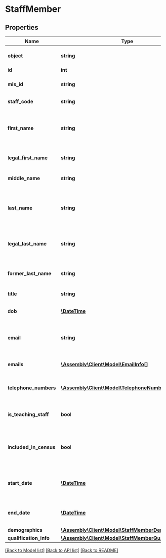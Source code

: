 # StaffMember

## Properties
Name | Type | Description | Notes
------------ | ------------- | ------------- | -------------
**object** | **string** | Descriminator | [optional] [default to 'staff_member']
**id** | **int** | Internal stable ID | [optional] 
**mis_id** | **string** | The ID of the staff member from the MIS | [optional] 
**staff_code** | **string** | The staff code from the MIS | [optional] 
**first_name** | **string** | The first name the staff member wishes to go by, may be the same as &#x60;legal_first_name&#x60; | [optional] 
**legal_first_name** | **string** | The legal first name of the staff member | [optional] 
**middle_name** | **string** | The middle name of the staff member | [optional] 
**last_name** | **string** | The last name the staff member wishes to go by, may be the same as &#x60;legal_last_name&#x60; | [optional] 
**legal_last_name** | **string** | The legal first name of the staff member, may be the same as &#x60;legal_last_name&#x60; | [optional] 
**former_last_name** | **string** | The former last name of the staff member, may be &#x60;null&#x60; | [optional] 
**title** | **string** | The title of the staff member | [optional] 
**dob** | [**\DateTime**](\DateTime.md) | The staff member&#39;s date of birth | [optional] 
**email** | **string** | The email address of the staff member. Deprecated in favour of &#x60;emails&#x60; | [optional] 
**emails** | [**\Assembly\Client\Model\EmailInfo[]**](EmailInfo.md) | The email addresses of the staff member. | [optional] 
**telephone_numbers** | [**\Assembly\Client\Model\TelephoneNumberInfo[]**](TelephoneNumberInfo.md) | A list of telephone numbers for the staff member | [optional] 
**is_teaching_staff** | **bool** | Indicates whether the staff member is a teacher | [optional] 
**included_in_census** | **bool** | Indicates whether the staff member is included in official statistical returns | [optional] 
**start_date** | [**\DateTime**](\DateTime.md) | The date the staff member first started working at the school | [optional] 
**end_date** | [**\DateTime**](\DateTime.md) | The date the staff member left the school, or &#x60;null&#x60; if still active | [optional] 
**demographics** | [**\Assembly\Client\Model\StaffMemberDemographics**](StaffMemberDemographics.md) |  | [optional] 
**qualification_info** | [**\Assembly\Client\Model\StaffMemberQualificationInfo**](StaffMemberQualificationInfo.md) |  | [optional] 

[[Back to Model list]](../README.md#documentation-for-models) [[Back to API list]](../README.md#documentation-for-api-endpoints) [[Back to README]](../README.md)


